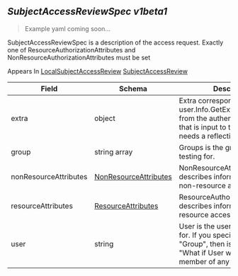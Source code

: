 ## *SubjectAccessReviewSpec v1beta1*

> Example yaml coming soon...



SubjectAccessReviewSpec is a description of the access request.  Exactly one of ResourceAuthorizationAttributes and NonResourceAuthorizationAttributes must be set

<aside class="notice">
Appears In  <a href="#localsubjectaccessreview-v1beta1">LocalSubjectAccessReview</a>  <a href="#subjectaccessreview-v1beta1">SubjectAccessReview</a> </aside>

Field        | Schema     | Description
------------ | ---------- | -----------
extra | object | Extra corresponds to the user.Info.GetExtra() method from the authenticator.  Since that is input to the authorizer it needs a reflection here.
group | string array | Groups is the groups you're testing for.
nonResourceAttributes | [NonResourceAttributes](#nonresourceattributes-v1beta1) | NonResourceAttributes describes information for a non-resource access request
resourceAttributes | [ResourceAttributes](#resourceattributes-v1beta1) | ResourceAuthorizationAttributes describes information for a resource access request
user | string | User is the user you're testing for. If you specify "User" but not "Group", then is it interpreted as "What if User were not a member of any groups

